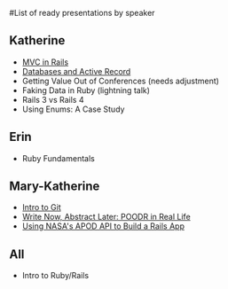 #List of ready presentations by speaker

## Katherine
* [MVC in Rails](https://www.slideshare.net/secret/lk33Pi8rBgz8Pz)
* [Databases and Active Record](http://www.katherine.tech/active-record/#/)
* Getting Value Out of Conferences (needs adjustment)
* Faking Data in Ruby (lightning talk)
* Rails 3 vs Rails 4
* Using Enums: A Case Study

## Erin
* Ruby Fundamentals

## Mary-Katherine
* [Intro to Git](https://drive.google.com/open?id=1FD-vzUPdxwnrJ06Mu69GfjZooCJePpjjq-ZEEnl35vs)
* [Write Now, Abstract Later: POODR in Real Life](https://drive.google.com/open?id=18T3sZcrdnIho5_CsnILesjDIndNshY-ImnZGC57CVZA)
* [Using NASA's APOD API to Build a Rails App](https://emkaydeum.wordpress.com/2016/04/28/tutorial-build-a-rails-app-using-the-nasa-astronomy-photo-of-the-day-api/)

## All
* Intro to Ruby/Rails

